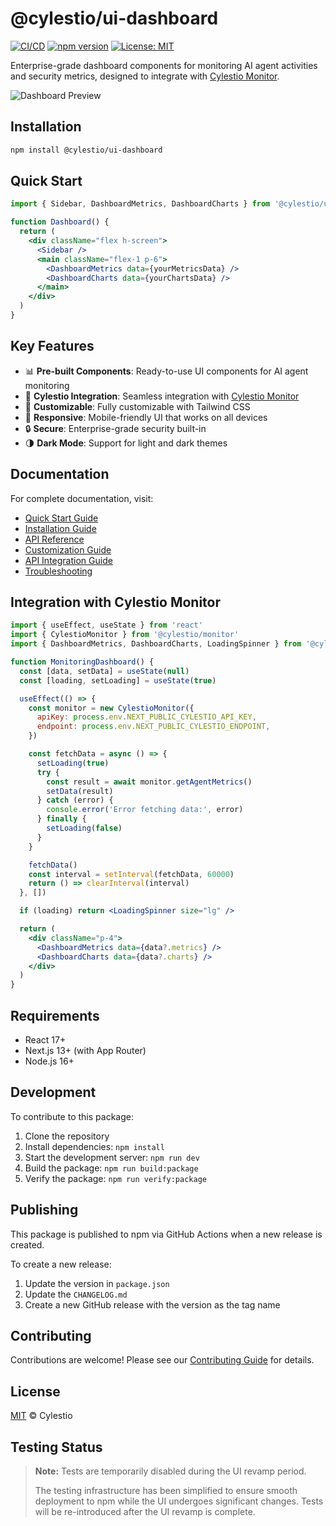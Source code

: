# @cylestio/ui-dashboard

[![CI/CD](https://github.com/cylestio/cylestio-ui/actions/workflows/main.yml/badge.svg)](https://github.com/cylestio/cylestio-ui/actions)
[![npm version](https://badge.fury.io/js/%40cylestio%2Fui-dashboard.svg)](https://www.npmjs.com/package/@cylestio/ui-dashboard)
[![License: MIT](https://img.shields.io/badge/License-MIT-yellow.svg)](https://opensource.org/licenses/MIT)

Enterprise-grade dashboard components for monitoring AI agent activities and security metrics, designed to integrate with [Cylestio Monitor](https://github.com/cylestio/cylestio-monitor).

![Dashboard Preview](public/images/dashboard-preview.png)

## Installation

```bash
npm install @cylestio/ui-dashboard
```

## Quick Start

```jsx
import { Sidebar, DashboardMetrics, DashboardCharts } from '@cylestio/ui-dashboard'

function Dashboard() {
  return (
    <div className="flex h-screen">
      <Sidebar />
      <main className="flex-1 p-6">
        <DashboardMetrics data={yourMetricsData} />
        <DashboardCharts data={yourChartsData} />
      </main>
    </div>
  )
}
```

## Key Features

- 📊 **Pre-built Components**: Ready-to-use UI components for AI agent monitoring
- 🔄 **Cylestio Integration**: Seamless integration with [Cylestio Monitor](https://github.com/cylestio/cylestio-monitor)
- 🎨 **Customizable**: Fully customizable with Tailwind CSS
- 📱 **Responsive**: Mobile-friendly UI that works on all devices
- 🔒 **Secure**: Enterprise-grade security built-in
- 🌗 **Dark Mode**: Support for light and dark themes

## Documentation

For complete documentation, visit:

- [Quick Start Guide](docs/QUICKSTART.md)
- [Installation Guide](docs/installation.md)
- [API Reference](docs/api-reference.md)
- [Customization Guide](docs/customization.md)
- [API Integration Guide](docs/API_INTEGRATION_GUIDE.md)
- [Troubleshooting](docs/TROUBLESHOOTING.md)

## Integration with Cylestio Monitor

```jsx
import { useEffect, useState } from 'react'
import { CylestioMonitor } from '@cylestio/monitor'
import { DashboardMetrics, DashboardCharts, LoadingSpinner } from '@cylestio/ui-dashboard'

function MonitoringDashboard() {
  const [data, setData] = useState(null)
  const [loading, setLoading] = useState(true)

  useEffect(() => {
    const monitor = new CylestioMonitor({
      apiKey: process.env.NEXT_PUBLIC_CYLESTIO_API_KEY,
      endpoint: process.env.NEXT_PUBLIC_CYLESTIO_ENDPOINT,
    })

    const fetchData = async () => {
      setLoading(true)
      try {
        const result = await monitor.getAgentMetrics()
        setData(result)
      } catch (error) {
        console.error('Error fetching data:', error)
      } finally {
        setLoading(false)
      }
    }

    fetchData()
    const interval = setInterval(fetchData, 60000)
    return () => clearInterval(interval)
  }, [])

  if (loading) return <LoadingSpinner size="lg" />

  return (
    <div className="p-4">
      <DashboardMetrics data={data?.metrics} />
      <DashboardCharts data={data?.charts} />
    </div>
  )
}
```

## Requirements

- React 17+
- Next.js 13+ (with App Router)
- Node.js 16+

## Development

To contribute to this package:

1. Clone the repository
2. Install dependencies: `npm install`
3. Start the development server: `npm run dev`
4. Build the package: `npm run build:package`
5. Verify the package: `npm run verify:package`

## Publishing

This package is published to npm via GitHub Actions when a new release is created.

To create a new release:

1. Update the version in `package.json`
2. Update the `CHANGELOG.md`
3. Create a new GitHub release with the version as the tag name

## Contributing

Contributions are welcome! Please see our [Contributing Guide](CONTRIBUTING.md) for details.

## License

[MIT](LICENSE) © Cylestio

## Testing Status

> **Note:** Tests are temporarily disabled during the UI revamp period.
>
> The testing infrastructure has been simplified to ensure smooth deployment to npm while the UI undergoes significant changes. Tests will be re-introduced after the UI revamp is complete.
